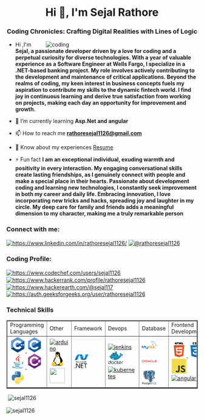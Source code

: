 
<h1 align="center">Hi 👋, I'm Sejal Rathore</h1>
<h3 align="center">Coding Chronicles: Crafting Digital Realities with Lines of Logic</h3>




<img align="right" alt="coding" width="400" src="https://github.com/sejal1126/sejal1126.github.io/assets/61845736/ac151942-3f1a-47bb-8306-346d5d6c82ba">

- Hi ,I'm **Sejal, a passionate developer driven by a love for coding and a perpetual curiosity for diverse technologies. With a year of valuable experience as a Software Engineer at Wells Fargo, I specialize in a .NET-based banking project. My role involves actively contributing to the development and maintenance of critical applications. Beyond the realms of coding, my keen interest in business concepts fuels my aspiration to contribute my skills to the dynamic fintech world. I find joy in continuous learning and derive true satisfaction from working on projects, making each day an opportunity for improvement and growth.**

- 🌱 I’m currently learning **Asp.Net and angular**

- 📫 How to reach me **rathoresejal1126@gmail.com**

- 📄 Know about my experiences <a href="https://drive.google.com/file/d/1n0Wqq1nnx4o9WN7sRCx-68nP1w72-3uK/view">Resume</a>

- ⚡ Fun fact **I am an exceptional individual, exuding warmth and positivity in every interaction. My engaging conversational skills create lasting friendships, as I genuinely connect with people and make a special place in their hearts. Passionate about development coding and learning new technologies, I constantly seek improvement in both my career and daily life. Embracing innovation, I love incorporating new tricks and hacks, spreading joy and laughter in my circle. My deep care for family and friends adds a meaningful dimension to my character, making me a truly remarkable person**

<h3 align="left">Connect with me:</h3>
<p align="left">
<a href="https://linkedin.com/in/https://www.linkedin.com/in/rathoresejal1126/" target="blank"><img align="center" src="https://raw.githubusercontent.com/rahuldkjain/github-profile-readme-generator/master/src/images/icons/Social/linked-in-alt.svg" alt="https://www.linkedin.com/in/rathoresejal1126/" height="30" width="40" /></a>
<a href="https://medium.com/@rathoresejal1126" target="blank"><img align="center" src="https://raw.githubusercontent.com/rahuldkjain/github-profile-readme-generator/master/src/images/icons/Social/medium.svg" alt="@rathoresejal1126" height="30" width="40" /></a>
</p>
<h3 align="left">Coding Profile:</h3>
<p align="left">  
<a href="https://www.codechef.com/users/https://www.codechef.com/users/sejal1126" target="blank"><img align="center" src="https://cdn.jsdelivr.net/npm/simple-icons@3.1.0/icons/codechef.svg" alt="https://www.codechef.com/users/sejal1126" height="30" width="40" /></a>
<a href="https://www.hackerrank.com/https://www.hackerrank.com/profile/rathoresejal1126" target="blank"><img align="center" src="https://raw.githubusercontent.com/rahuldkjain/github-profile-readme-generator/master/src/images/icons/Social/hackerrank.svg" alt="https://www.hackerrank.com/profile/rathoresejal1126" height="30" width="40" /></a>
<a href="https://www.hackerearth.com/https://www.hackerearth.com/@sejal117" target="blank"><img align="center" src="https://raw.githubusercontent.com/rahuldkjain/github-profile-readme-generator/master/src/images/icons/Social/hackerearth.svg" alt="https://www.hackerearth.com/@sejal117" height="30" width="40" /></a>
<a href="https://auth.geeksforgeeks.org/user/https://auth.geeksforgeeks.org/user/rathoresejal1126" target="blank"><img align="center" src="https://raw.githubusercontent.com/rahuldkjain/github-profile-readme-generator/master/src/images/icons/Social/geeks-for-geeks.svg" alt="https://auth.geeksforgeeks.org/user/rathoresejal1126" height="30" width="40" /></a>
</p>

<h3 align="left">Technical Skills</h3>
<table width="200" border="2" class="table">
  <tr>
    <td>Programming Languages</td>
    <td>Other</td>
    <td>Framework</td>
    <td>Devops</td>
    <td>Database</td>
    <td>Frontend Development</td>
     <td>Cloud</td>
  </tr>
  <tr>
     <td>
       <a href="https://www.w3schools.com/cpp/"  rel="noreferrer"> <img src="https://raw.githubusercontent.com/devicons/devicon/master/icons/cplusplus/cplusplus-original.svg" alt="cplusplus" width="40" height="40"/> </a>
       <a href="https://www.cprogramming.com/"  rel="noreferrer"> <img src="https://raw.githubusercontent.com/devicons/devicon/master/icons/c/c-original.svg" alt="c" width="40" height="40"/> </a> 
       <a href="https://www.java.com"  rel="noreferrer"> <img src="https://raw.githubusercontent.com/devicons/devicon/master/icons/java/java-original.svg" alt="java" width="40" height="40"/> </a> 
       <a href="https://www.w3schools.com/cs/"  rel="noreferrer"> <img src="https://raw.githubusercontent.com/devicons/devicon/master/icons/csharp/csharp-original.svg" alt="csharp" width="40" height="40"/> </a>
       <a href="https://www.python.org"  rel="noreferrer"> <img src="https://raw.githubusercontent.com/devicons/devicon/master/icons/python/python-original.svg" alt="python" width="40" height="40"/> </a> 
     </td>
    <td>
      <a href="https://www.arduino.cc/"  rel="noreferrer">
        <img src="https://cdn.worldvectorlogo.com/logos/arduino-1.svg" alt="arduino" width="40" height="40"/>
      </a>
      <a href="https://www.linux.org/"  rel="noreferrer">
        <img src="https://raw.githubusercontent.com/devicons/devicon/master/icons/linux/linux-original.svg" width="40" height="40"/>
      </a>
       <a href="https://git-scm.com/"  rel="noreferrer">
        <img src="https://www.vectorlogo.zone/logos/git-scm/git-scm-icon.svg" width="40" height="40"/>
      </a>
     </td>
    <td><a href="https://dotnet.microsoft.com/"  rel="noreferrer"> <img src="https://raw.githubusercontent.com/devicons/devicon/master/icons/dot-net/dot-net-original-wordmark.svg" alt="arduino" width="40" height="40"/></a> </td>
    <td>
    <a href="https://www.jenkins.io"  rel="noreferrer">  <img src="https://www.vectorlogo.zone/logos/jenkins/jenkins-icon.svg" alt="jenkins" width="40" height="40"/>  </a> <a href="https://www.docker.com/"  rel="noreferrer"> <img 
    src="https://raw.githubusercontent.com/devicons/devicon/master/icons/docker/docker-original-wordmark.svg" alt="docker" width="40" height="40"/> </a> 
    <a href="https://kubernetes.io"  rel="noreferrer"> <img src="https://www.vectorlogo.zone/logos/kubernetes/kubernetes-icon.svg" alt="kubernetes" width="40" height="40"/> </a> 
    </td>
    <td>
     <a href="https://www.mysql.com/" rel="noreferrer">
    <img src="https://raw.githubusercontent.com/devicons/devicon/master/icons/mysql/mysql-original-wordmark.svg" alt="mysql" width="40" height="40"/>
    </a>
    <a href="https://www.oracle.com/"  rel="noreferrer">
    <img src="https://raw.githubusercontent.com/devicons/devicon/master/icons/oracle/oracle-original.svg" alt="oracle" width="40" height="40"/>
    </a>
    <a href="https://www.postgresql.org"  rel="noreferrer">
   <img src="https://raw.githubusercontent.com/devicons/devicon/master/icons/postgresql/postgresql-original-wordmark.svg" alt="postgresql" width="40" height="40"/>
   </a>
   </td>
    <td>
     <a href="https://www.w3.org/html/" rel="noreferrer">
  <img src="https://raw.githubusercontent.com/devicons/devicon/master/icons/html5/html5-original-wordmark.svg" alt="html5" width="40" height="40"/>
  </a>
  <a href="https://www.w3schools.com/css/" rel="noreferrer">
 <img src="https://raw.githubusercontent.com/devicons/devicon/master/icons/css3/css3-original-wordmark.svg" alt="css3" width="40" height="40"/>
  </a>
  <a href="https://developer.mozilla.org/en-US/docs/Web/JavaScript"  rel="noreferrer"> <img src="https://raw.githubusercontent.com/devicons/devicon/master/icons/javascript/javascript-original.svg" alt="javascript" width="40" height="40"/> </a> 
  <a href="https://angular.io" rel="noreferrer">
  <img src="https://angular.io/assets/images/logos/angular/angular.svg" alt="angular" width="40" height="40">&nbsp;
  </a>
    </td>
   <td>
      <a href="https://aws.amazon.com"  rel="noreferrer"> <img src="https://raw.githubusercontent.com/devicons/devicon/master/icons/amazonwebservices/amazonwebservices-original-wordmark.svg" alt="aws" width="40" height="40"/> </a> 
      <a href="https://azure.microsoft.com/en-in/" rel="noreferrer"> <img src="https://www.vectorlogo.zone/logos/microsoft_azure/microsoft_azure-icon.svg" alt="azure" width="40" height="40"/> </a> 
      </td>
</tr>
</table>


<p>&nbsp;<img align="center" src="https://github-readme-stats.vercel.app/api?username=sejal1126&show_icons=true&locale=en" alt="sejal1126" /></p>

<p><img align="center" src="https://github-readme-streak-stats.herokuapp.com/?user=sejal1126&" alt="sejal1126" /></p>
